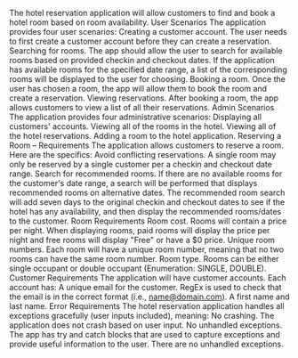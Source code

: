 The hotel reservation application will allow customers to find and book a hotel room based on room availability.
User Scenarios
The application provides four user scenarios:
Creating a customer account. The user needs to first create a customer account before they can create a reservation.
Searching for rooms. The app should allow the user to search for available rooms based on provided checkin and checkout dates. If the application has available rooms for the specified date range, a list of the corresponding rooms will be displayed to the user for choosing.
Booking a room. Once the user has chosen a room, the app will allow them to book the room and create a reservation.
Viewing reservations. After booking a room, the app allows customers to view a list of all their reservations.
Admin Scenarios
The application provides four administrative scenarios:
Displaying all customers' accounts.
Viewing all of the rooms in the hotel.
Viewing all of the hotel reservations.
Adding a room to the hotel application.
Reserving a Room – Requirements
The application allows customers to reserve a room. Here are the specifics:
Avoid conflicting reservations. A single room may only be reserved by a single customer per a checkin and checkout date range.
Search for recommended rooms. If there are no available rooms for the customer's date range, a search will be performed that displays recommended rooms on alternative dates. The recommended room search will add seven days to the original checkin and checkout dates to see if the hotel has any availability, and then display the recommended rooms/dates to the customer.
Room Requirements
Room cost. Rooms will contain a price per night. When displaying rooms, paid rooms will display the price per night and free rooms will display "Free" or have a $0 price.
Unique room numbers. Each room will have a unique room number, meaning that no two rooms can have the same room number.
Room type. Rooms can be either single occupant or double occupant (Enumeration: SINGLE, DOUBLE).
Customer Requirements
The application will have customer accounts. Each account has:
A unique email for the customer. RegEx is used to check that the email is in the correct format (i.e., name@domain.com).
A first name and last name.
Error Requirements
The hotel reservation application handles all exceptions gracefully (user inputs included), meaning:
No crashing. The application does not crash based on user input.
No unhandled exceptions. The app has try and catch blocks that are used to capture exceptions and provide useful information to the user. There are no unhandled exceptions.


